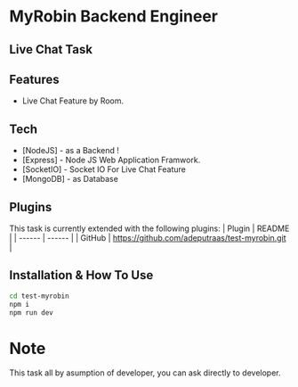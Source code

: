 # MyRobin Backend Engineer 
## Live Chat Task

## Features
- Live Chat Feature by Room.

## Tech
- [NodeJS] - as a Backend !
- [Express] - Node JS Web Application Framwork.
- [SocketIO] - Socket IO For Live Chat Feature
- [MongoDB] - as Database 

## Plugins
This task is currently extended with the following plugins:
| Plugin | README |
| ------ | ------ |
| GitHub | https://github.com/adeputraas/test-myrobin.git |

## Installation & How To Use
```sh
cd test-myrobin
npm i
npm run dev
```

# Note
This task all by asumption of developer, you can ask directly to developer.